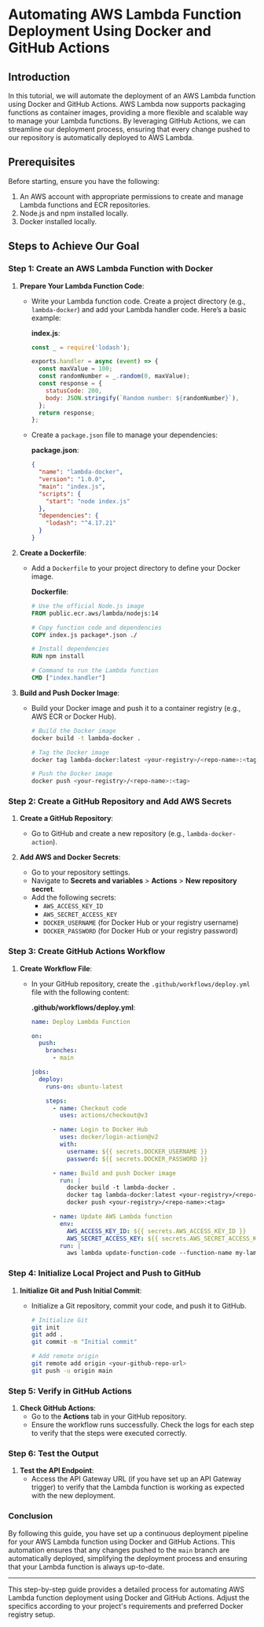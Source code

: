 

# Automating AWS Lambda Function Deployment Using Docker and GitHub Actions

## Introduction

In this tutorial, we will automate the deployment of an AWS Lambda function using Docker and GitHub Actions. AWS Lambda now supports packaging functions as container images, providing a more flexible and scalable way to manage your Lambda functions. By leveraging GitHub Actions, we can streamline our deployment process, ensuring that every change pushed to our repository is automatically deployed to AWS Lambda.

## Prerequisites

Before starting, ensure you have the following:

1. An AWS account with appropriate permissions to create and manage Lambda functions and ECR repositories.
2. Node.js and npm installed locally.
3. Docker installed locally.

## Steps to Achieve Our Goal

### Step 1: Create an AWS Lambda Function with Docker

1. **Prepare Your Lambda Function Code**:
   - Write your Lambda function code. Create a project directory (e.g., `lambda-docker`) and add your Lambda handler code. Here’s a basic example:

     **index.js**:
     ```javascript
     const _ = require('lodash');

     exports.handler = async (event) => {
       const maxValue = 100;
       const randomNumber = _.random(0, maxValue);
       const response = {
         statusCode: 200,
         body: JSON.stringify(`Random number: ${randomNumber}`),
       };
       return response;
     };
     ```

   - Create a `package.json` file to manage your dependencies:

     **package.json**:
     ```json
     {
       "name": "lambda-docker",
       "version": "1.0.0",
       "main": "index.js",
       "scripts": {
         "start": "node index.js"
       },
       "dependencies": {
         "lodash": "^4.17.21"
       }
     }
     ```

2. **Create a Dockerfile**:
   - Add a `Dockerfile` to your project directory to define your Docker image.

     **Dockerfile**:
     ```dockerfile
     # Use the official Node.js image
     FROM public.ecr.aws/lambda/nodejs:14

     # Copy function code and dependencies
     COPY index.js package*.json ./

     # Install dependencies
     RUN npm install

     # Command to run the Lambda function
     CMD ["index.handler"]
     ```

3. **Build and Push Docker Image**:
   - Build your Docker image and push it to a container registry (e.g., AWS ECR or Docker Hub).

     ```bash
     # Build the Docker image
     docker build -t lambda-docker .

     # Tag the Docker image
     docker tag lambda-docker:latest <your-registry>/<repo-name>:<tag>

     # Push the Docker image
     docker push <your-registry>/<repo-name>:<tag>
     ```

### Step 2: Create a GitHub Repository and Add AWS Secrets

1. **Create a GitHub Repository**:
   - Go to GitHub and create a new repository (e.g., `lambda-docker-action`).

2. **Add AWS and Docker Secrets**:
   - Go to your repository settings.
   - Navigate to **Secrets and variables** > **Actions** > **New repository secret**.
   - Add the following secrets:
     - `AWS_ACCESS_KEY_ID`
     - `AWS_SECRET_ACCESS_KEY`
     - `DOCKER_USERNAME` (for Docker Hub or your registry username)
     - `DOCKER_PASSWORD` (for Docker Hub or your registry password)

### Step 3: Create GitHub Actions Workflow

1. **Create Workflow File**:
   - In your GitHub repository, create the `.github/workflows/deploy.yml` file with the following content:

     **.github/workflows/deploy.yml**:
     ```yaml
     name: Deploy Lambda Function

     on:
       push:
         branches:
           - main

     jobs:
       deploy:
         runs-on: ubuntu-latest

         steps:
           - name: Checkout code
             uses: actions/checkout@v3

           - name: Login to Docker Hub
             uses: docker/login-action@v2
             with:
               username: ${{ secrets.DOCKER_USERNAME }}
               password: ${{ secrets.DOCKER_PASSWORD }}

           - name: Build and push Docker image
             run: |
               docker build -t lambda-docker .
               docker tag lambda-docker:latest <your-registry>/<repo-name>:<tag>
               docker push <your-registry>/<repo-name>:<tag>

           - name: Update AWS Lambda function
             env:
               AWS_ACCESS_KEY_ID: ${{ secrets.AWS_ACCESS_KEY_ID }}
               AWS_SECRET_ACCESS_KEY: ${{ secrets.AWS_SECRET_ACCESS_KEY }}
             run: |
               aws lambda update-function-code --function-name my-lambda-action --image-uri <your-registry>/<repo-name>:<tag> --region us-east-1
     ```

### Step 4: Initialize Local Project and Push to GitHub

1. **Initialize Git and Push Initial Commit**:
   - Initialize a Git repository, commit your code, and push it to GitHub.

     ```bash
     # Initialize Git
     git init
     git add .
     git commit -m "Initial commit"

     # Add remote origin
     git remote add origin <your-github-repo-url>
     git push -u origin main
     ```

### Step 5: Verify in GitHub Actions

1. **Check GitHub Actions**:
   - Go to the **Actions** tab in your GitHub repository.
   - Ensure the workflow runs successfully. Check the logs for each step to verify that the steps were executed correctly.

### Step 6: Test the Output

1. **Test the API Endpoint**:
   - Access the API Gateway URL (if you have set up an API Gateway trigger) to verify that the Lambda function is working as expected with the new deployment.

### Conclusion

By following this guide, you have set up a continuous deployment pipeline for your AWS Lambda function using Docker and GitHub Actions. This automation ensures that any changes pushed to the `main` branch are automatically deployed, simplifying the deployment process and ensuring that your Lambda function is always up-to-date.

---

This step-by-step guide provides a detailed process for automating AWS Lambda function deployment using Docker and GitHub Actions. Adjust the specifics according to your project's requirements and preferred Docker registry setup.